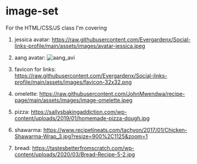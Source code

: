 # image-set
For the HTML/CSS/JS class I'm covering

1. jessica avatar: https://raw.githubusercontent.com/Evergardenx/Social-links-profile/main/assets/images/avatar-jessica.jpeg

2. aang avatar: 
![aang_avi](https://github.com/user-attachments/assets/a6db9dcc-e107-4b22-81b0-36b14baa0f05)

3. favicon for links: https://raw.githubusercontent.com/Evergardenx/Social-links-profile/main/assets/images/favicon-32x32.png

4. omelette: https://raw.githubusercontent.com/JohnMwendwa/recipe-page/main/assets/images/image-omelette.jpeg

5. pizza: https://sallysbakingaddiction.com/wp-content/uploads/2019/01/homemade-pizza-dough.jpg

6. shawarma: https://www.recipetineats.com/tachyon/2017/01/Chicken-Shawarma-Wrap_3.jpg?resize=900%2C1125&zoom=1

7. bread: https://tastesbetterfromscratch.com/wp-content/uploads/2020/03/Bread-Recipe-5-2.jpg
